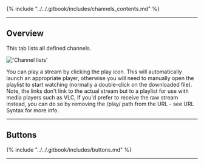 {% include "../../.gitbook/includes/channels_contents.md" %}

---

## Overview

This tab lists all defined channels.

!['Channel lists'](static/img/doc/channel/channels_tab.png)

You can play a stream by clicking the play icon. This will automatically launch an appropriate player, otherwise you will need to manually open the playlist to start watching (normally a double-click on the downloaded file).
Note, the links don't link to the actual stream but to a playlist for use with media players such as VLC, If you'd prefer to receive the raw stream instead, you can do so by removing the /play/ path from the URL - see URL Syntax for more info.

---

## Buttons

{% include "../../.gitbook/includes/buttons.md" %}

---
